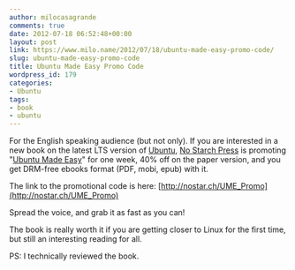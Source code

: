 ```yaml
---
author: milocasagrande
comments: true
date: 2012-07-18 06:52:48+00:00
layout: post
link: https://www.milo.name/2012/07/18/ubuntu-made-easy-promo-code/
slug: ubuntu-made-easy-promo-code
title: Ubuntu Made Easy Promo Code
wordpress_id: 179
categories:
- Ubuntu
tags:
- book
- ubuntu
---
```


For the English speaking audience (but not only). If you are interested in a new book on the latest LTS version of [Ubuntu](http://www.ubuntu.com), [No Starch Press](http://nostarch.com/) is promoting "[Ubuntu Made Easy](http://nostarch.com/ubuntumadeeasy)" for one week, 40% off on the paper version, and you get DRM-free ebooks format (PDF, mobi, epub) with it.

The link to the promotional code is here:
[http://nostar.ch/UME_Promo](http://nostar.ch/UME_Promo)

Spread the voice, and grab it as fast as you can!

The book is really worth it if you are getting closer to Linux for the first time, but still an interesting reading for all.

PS: I technically reviewed the book.
